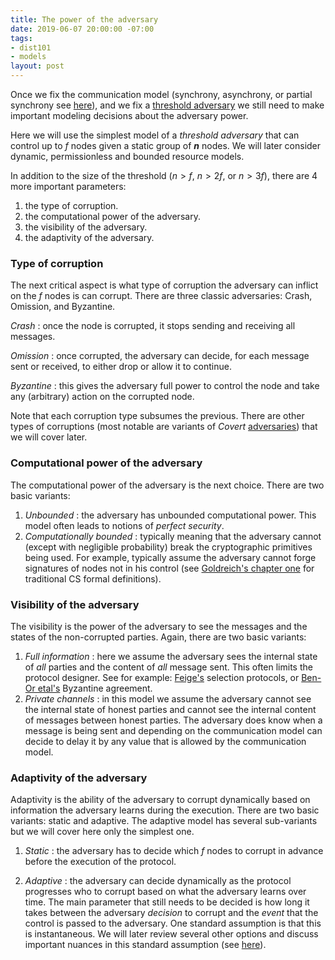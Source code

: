 ```yaml
---
title: The power of the adversary
date: 2019-06-07 20:00:00 -07:00
tags:
- dist101
- models
layout: post
---
```


Once we fix the communication model (synchrony, asynchrony, or partial synchrony see [here](https://ittaiab.github.io/2019-05-31-2019-5-31-models/)), and we fix a [threshold adversary](https://ittaiab.github.io/2019-06-17-the-threshold-adversary/) we still need to make important modeling decisions about the adversary power.

Here we will use the simplest model of a _threshold adversary_ that can control up to _f_ nodes given a static group of **_n_** nodes. We will later consider dynamic, permissionless and bounded resource models.


In addition to the size of the threshold ($n>f$, $n>2f$, or $n>3f$), there are 4 more important parameters:

1. the type of corruption.
2. the computational power of the adversary.
3. the visibility of the adversary.
4. the adaptivity of the adversary.



### Type of corruption
The next critical aspect is what type of corruption the adversary can inflict on the $f$ nodes is can corrupt. There are three classic adversaries: Crash, Omission, and Byzantine.

_Crash_ : once the node is corrupted, it stops sending and receiving all messages.

_Omission_ : once corrupted, the adversary can decide, for each message sent or received, to either drop or allow it to continue.

_Byzantine_ : this gives the adversary full power to control the node and take any (arbitrary) action on the corrupted node.

Note that each corruption type subsumes the previous.
There are other types of corruptions (most notable are variants of _Covert_ [adversaries](https://eprint.iacr.org/2007/060.pdf)) that we will cover later.


### Computational power of the adversary
The computational power of the adversary is the next choice. There are two basic variants:
1. _Unbounded_ : the adversary has  unbounded computational power. This model often leads to notions of _perfect security_.
2. _Computationally bounded_ : typically meaning that the adversary cannot (except with negligible probability) break the cryptographic primitives being used. For example, typically assume the adversary cannot forge signatures of nodes not in his control (see [Goldreich's chapter one](http://www.wisdom.weizmann.ac.il/~oded/PSBookFrag/part1N.pdf) for traditional CS formal definitions). 

### Visibility of the adversary 
The visibility is the power of the adversary to see the messages and the states of the non-corrupted parties. Again, there are two basic variants:

1. _Full information_ : here we assume the adversary sees the internal state of _all_ parties and the content of _all_ message sent. This often limits the protocol designer. See for example: [Feige's](www.wisdom.weizmann.ac.il/~feige/Others/leader.ps) selection protocols, or  [Ben-Or etal's](https://people.csail.mit.edu/vinodv/BA.pdf) Byzantine agreement. 
3. _Private channels_ : in this model we assume the adversary cannot see the internal state of honest parties and cannot see the internal content of messages between honest parties. The adversary does know when a message is being sent and depending on the communication model can decide to delay it by any value that is allowed by the communication model.

### Adaptivity of the adversary 
Adaptivity is the ability of the adversary to corrupt dynamically based on information the adversary learns during the execution. There are two basic variants: static and adaptive. The adaptive model has several sub-variants but we will cover here only the simplest one.

1. _Static_ : the adversary has to decide which _f_ nodes to corrupt in advance before the execution of the protocol.

2. _Adaptive_ : the adversary can decide dynamically as the protocol progresses who to corrupt based on what the adversary learns over time. The main parameter that still needs to be decided is how long it takes between the adversary _decision_ to corrupt and the _event_ that the control is passed to the adversary. One standard assumption is that this is instantaneous. We will later review several other options and discuss important nuances in this standard assumption (see [here](https://users.cs.duke.edu/~kartik/papers/podc2019.pdf)).
